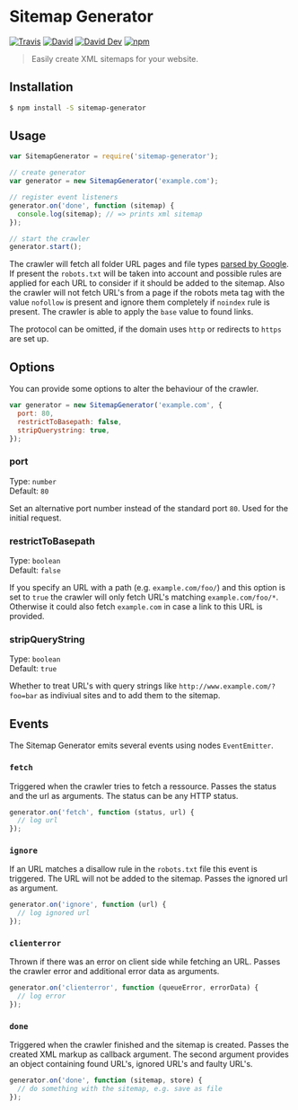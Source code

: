 # Sitemap Generator

[![Travis](https://img.shields.io/travis/lgraubner/sitemap-generator.svg)](https://travis-ci.org/lgraubner/sitemap-generator) [![David](https://img.shields.io/david/lgraubner/sitemap-generator.svg)](https://david-dm.org/lgraubner/sitemap-generator) [![David Dev](https://img.shields.io/david/dev/lgraubner/sitemap-generator.svg)](https://david-dm.org/lgraubner/sitemap-generator#info=devDependencies) [![npm](https://img.shields.io/npm/v/sitemap-generator-cli.svg)](https://www.npmjs.com/package/sitemap-generator)

> Easily create XML sitemaps for your website.

## Installation

```BASH
$ npm install -S sitemap-generator
```

## Usage
```JavaScript
var SitemapGenerator = require('sitemap-generator');

// create generator
var generator = new SitemapGenerator('example.com');

// register event listeners
generator.on('done', function (sitemap) {
  console.log(sitemap); // => prints xml sitemap
});

// start the crawler
generator.start();
```

The crawler will fetch all folder URL pages and file types [parsed by Google](https://support.google.com/webmasters/answer/35287?hl=en). If present the `robots.txt` will be taken into account and possible rules are applied for each URL to consider if it should be added to the sitemap. Also the crawler will not fetch URL's from a page if the robots meta tag with the value `nofollow` is present and ignore them completely if `noindex` rule is present. The crawler is able to apply the `base` value to found links.

The protocol can be omitted, if the domain uses `http` or redirects to `https` are set up.

## Options

You can provide some options to alter the behaviour of the crawler.

```JavaScript
var generator = new SitemapGenerator('example.com', {
  port: 80,
  restrictToBasepath: false,
  stripQuerystring: true,
});
```

### port

Type: `number`  
Default: `80`

Set an alternative port number instead of the standard port `80`. Used for the initial request.

### restrictToBasepath

Type: `boolean`  
Default: `false`

If you specify an URL with a path (e.g. `example.com/foo/`) and this option is set to `true` the crawler will only fetch URL's matching `example.com/foo/*`. Otherwise it could also fetch `example.com` in case a link to this URL is provided.

### stripQueryString

Type: `boolean`  
Default: `true`

Whether to treat URL's with query strings like `http://www.example.com/?foo=bar` as indiviual sites and to add them to the sitemap.

## Events

The Sitemap Generator emits several events using nodes `EventEmitter`.

### `fetch`

Triggered when the crawler tries to fetch a ressource. Passes the status and the url as arguments. The status can be any HTTP status.

```JavaScript
generator.on('fetch', function (status, url) {
  // log url
});
```

### `ignore`

If an URL matches a disallow rule in the `robots.txt` file this event is triggered. The URL will not be added to the sitemap. Passes the ignored url as argument.

```JavaScript
generator.on('ignore', function (url) {
  // log ignored url
});
```

### `clienterror`

Thrown if there was an error on client side while fetching an URL. Passes the crawler error and additional error data as arguments.

```JavaScript
generator.on('clienterror', function (queueError, errorData) {
  // log error
});
```

### `done`

Triggered when the crawler finished and the sitemap is created. Passes the created XML markup as callback argument. The second argument provides an object containing found URL's, ignored URL's and faulty URL's.

```JavaScript
generator.on('done', function (sitemap, store) {
  // do something with the sitemap, e.g. save as file
});
```
